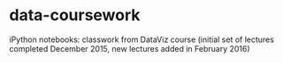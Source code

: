 # data-coursework
iPython notebooks: classwork from DataViz course
(initial set of lectures completed December 2015, new lectures added in February 2016)
